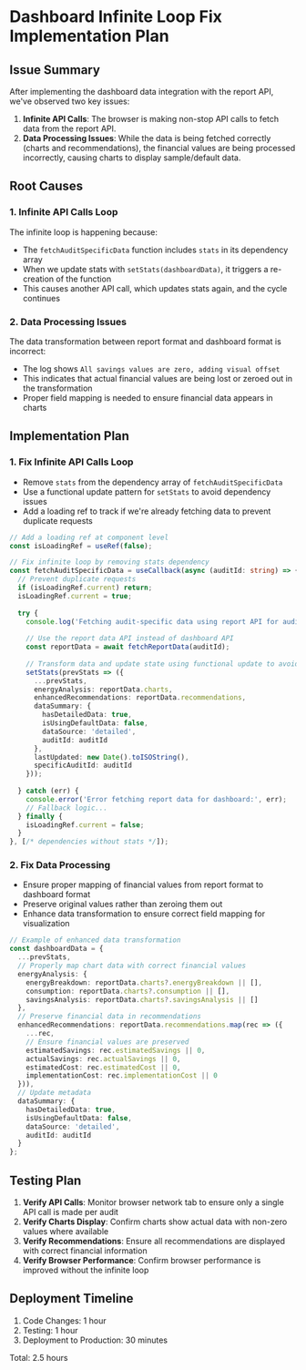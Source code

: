 # Dashboard Infinite Loop Fix Implementation Plan

## Issue Summary

After implementing the dashboard data integration with the report API, we've observed two key issues:

1. **Infinite API Calls**: The browser is making non-stop API calls to fetch data from the report API.
2. **Data Processing Issues**: While the data is being fetched correctly (charts and recommendations), the financial values are being processed incorrectly, causing charts to display sample/default data.

## Root Causes

### 1. Infinite API Calls Loop

The infinite loop is happening because:
- The `fetchAuditSpecificData` function includes `stats` in its dependency array
- When we update stats with `setStats(dashboardData)`, it triggers a re-creation of the function
- This causes another API call, which updates stats again, and the cycle continues

### 2. Data Processing Issues

The data transformation between report format and dashboard format is incorrect:
- The log shows `All savings values are zero, adding visual offset`
- This indicates that actual financial values are being lost or zeroed out in the transformation
- Proper field mapping is needed to ensure financial data appears in charts

## Implementation Plan

### 1. Fix Infinite API Calls Loop

- Remove `stats` from the dependency array of `fetchAuditSpecificData`
- Use a functional update pattern for `setStats` to avoid dependency issues
- Add a loading ref to track if we're already fetching data to prevent duplicate requests

```typescript
// Add a loading ref at component level
const isLoadingRef = useRef(false);

// Fix infinite loop by removing stats dependency
const fetchAuditSpecificData = useCallback(async (auditId: string) => {
  // Prevent duplicate requests
  if (isLoadingRef.current) return;
  isLoadingRef.current = true;
  
  try {
    console.log('Fetching audit-specific data using report API for audit:', auditId);
    
    // Use the report data API instead of dashboard API
    const reportData = await fetchReportData(auditId);
    
    // Transform data and update state using functional update to avoid dependency issues
    setStats(prevStats => ({
      ...prevStats,
      energyAnalysis: reportData.charts,
      enhancedRecommendations: reportData.recommendations,
      dataSummary: {
        hasDetailedData: true,
        isUsingDefaultData: false,
        dataSource: 'detailed',
        auditId: auditId
      },
      lastUpdated: new Date().toISOString(),
      specificAuditId: auditId
    }));
    
  } catch (err) {
    console.error('Error fetching report data for dashboard:', err);
    // Fallback logic...
  } finally {
    isLoadingRef.current = false;
  }
}, [/* dependencies without stats */]);
```

### 2. Fix Data Processing

- Ensure proper mapping of financial values from report format to dashboard format
- Preserve original values rather than zeroing them out
- Enhance data transformation to ensure correct field mapping for visualization

```typescript
// Example of enhanced data transformation
const dashboardData = {
  ...prevStats,
  // Properly map chart data with correct financial values
  energyAnalysis: {
    energyBreakdown: reportData.charts?.energyBreakdown || [],
    consumption: reportData.charts?.consumption || [],
    savingsAnalysis: reportData.charts?.savingsAnalysis || []
  },
  // Preserve financial data in recommendations
  enhancedRecommendations: reportData.recommendations.map(rec => ({
    ...rec,
    // Ensure financial values are preserved
    estimatedSavings: rec.estimatedSavings || 0,
    actualSavings: rec.actualSavings || 0,
    estimatedCost: rec.estimatedCost || 0,
    implementationCost: rec.implementationCost || 0
  })),
  // Update metadata
  dataSummary: {
    hasDetailedData: true,
    isUsingDefaultData: false,
    dataSource: 'detailed',
    auditId: auditId
  }
};
```

## Testing Plan

1. **Verify API Calls**: Monitor browser network tab to ensure only a single API call is made per audit
2. **Verify Charts Display**: Confirm charts show actual data with non-zero values where available
3. **Verify Recommendations**: Ensure all recommendations are displayed with correct financial information
4. **Verify Browser Performance**: Confirm browser performance is improved without the infinite loop

## Deployment Timeline

1. Code Changes: 1 hour
2. Testing: 1 hour
3. Deployment to Production: 30 minutes

Total: 2.5 hours
